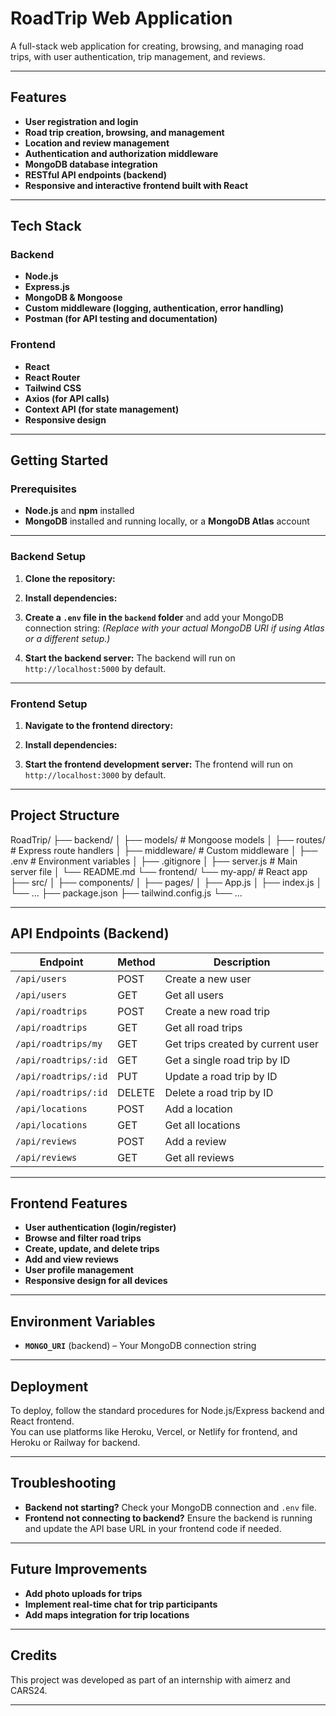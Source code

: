 # RoadTrip Web Application

A full-stack web application for creating, browsing, and managing road trips, with user authentication, trip management, and reviews.

---

## Features

- **User registration and login**
- **Road trip creation, browsing, and management**
- **Location and review management**
- **Authentication and authorization middleware**
- **MongoDB database integration**
- **RESTful API endpoints (backend)**
- **Responsive and interactive frontend built with React**

---

## Tech Stack

### Backend

- **Node.js**
- **Express.js**
- **MongoDB & Mongoose**
- **Custom middleware (logging, authentication, error handling)**
- **Postman (for API testing and documentation)**

### Frontend

- **React**
- **React Router**
- **Tailwind CSS**
- **Axios (for API calls)**
- **Context API (for state management)**
- **Responsive design**

---

## Getting Started

### Prerequisites

- **Node.js** and **npm** installed
- **MongoDB** installed and running locally, or a **MongoDB Atlas** account

---

### Backend Setup

1. **Clone the repository:**
2. **Install dependencies:**
3. **Create a `.env` file in the `backend` folder** and add your MongoDB connection string:
*(Replace with your actual MongoDB URI if using Atlas or a different setup.)*

4. **Start the backend server:**
The backend will run on `http://localhost:5000` by default.

---

### Frontend Setup

1. **Navigate to the frontend directory:**

2. **Install dependencies:**

3. **Start the frontend development server:**
The frontend will run on `http://localhost:3000` by default.

---

## Project Structure

RoadTrip/
├── backend/
│ ├── models/ # Mongoose models
│ ├── routes/ # Express route handlers
│ ├── middleware/ # Custom middleware
│ ├── .env # Environment variables
│ ├── .gitignore
│ ├── server.js # Main server file
│ └── README.md
└── frontend/
└── my-app/ # React app
├── src/
│ ├── components/
│ ├── pages/
│ ├── App.js
│ ├── index.js
│ └── ...
├── package.json
├── tailwind.config.js
└── ...


---

## API Endpoints (Backend)

| Endpoint                   | Method | Description                        |
|----------------------------|--------|------------------------------------|
| `/api/users`               | POST   | Create a new user                  |
| `/api/users`               | GET    | Get all users                      |
| `/api/roadtrips`           | POST   | Create a new road trip             |
| `/api/roadtrips`           | GET    | Get all road trips                 |
| `/api/roadtrips/my`        | GET    | Get trips created by current user  |
| `/api/roadtrips/:id`       | GET    | Get a single road trip by ID       |
| `/api/roadtrips/:id`       | PUT    | Update a road trip by ID           |
| `/api/roadtrips/:id`       | DELETE | Delete a road trip by ID           |
| `/api/locations`           | POST   | Add a location                     |
| `/api/locations`           | GET    | Get all locations                  |
| `/api/reviews`             | POST   | Add a review                       |
| `/api/reviews`             | GET    | Get all reviews                    |

---

## Frontend Features

- **User authentication (login/register)**
- **Browse and filter road trips**
- **Create, update, and delete trips**
- **Add and view reviews**
- **User profile management**
- **Responsive design for all devices**

---

## Environment Variables

- **`MONGO_URI`** (backend) – Your MongoDB connection string

---

## Deployment

To deploy, follow the standard procedures for Node.js/Express backend and React frontend.  
You can use platforms like Heroku, Vercel, or Netlify for frontend, and Heroku or Railway for backend.

---

## Troubleshooting

- **Backend not starting?** Check your MongoDB connection and `.env` file.
- **Frontend not connecting to backend?** Ensure the backend is running and update the API base URL in your frontend code if needed.

---

## Future Improvements

- **Add photo uploads for trips**
- **Implement real-time chat for trip participants**
- **Add maps integration for trip locations**

---

## Credits

This project was developed as part of an internship with aimerz and CARS24.

---

